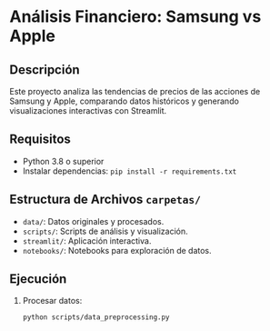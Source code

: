 # Análisis Financiero: Samsung vs Apple

## Descripción

Este proyecto analiza las tendencias de precios de las acciones de Samsung y Apple, comparando datos históricos y generando visualizaciones interactivas con Streamlit.

## Requisitos

- Python 3.8 o superior
- Instalar dependencias: `pip install -r requirements.txt`

## Estructura de Archivos `carpetas/`

- `data/`: Datos originales y procesados.
- `scripts/`: Scripts de análisis y visualización.
- `streamlit/`: Aplicación interactiva.
- `notebooks/`: Notebooks para exploración de datos.

## Ejecución

1. Procesar datos:
   ```bash
   python scripts/data_preprocessing.py
   ```
